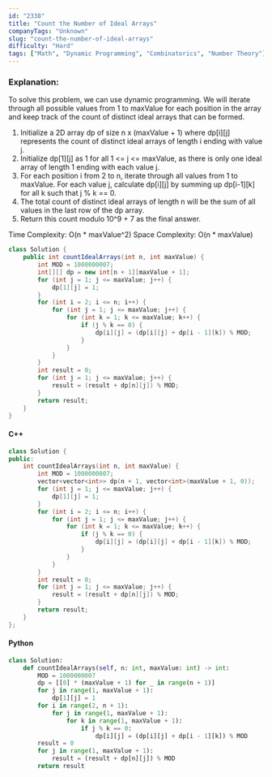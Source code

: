 ```yaml
---
id: "2338"
title: "Count the Number of Ideal Arrays"
companyTags: "Unknown"
slug: "count-the-number-of-ideal-arrays"
difficulty: "Hard"
tags: ["Math", "Dynamic Programming", "Combinatorics", "Number Theory"]
---
```


### Explanation:
To solve this problem, we can use dynamic programming. We will iterate through all possible values from 1 to maxValue for each position in the array and keep track of the count of distinct ideal arrays that can be formed.

1. Initialize a 2D array dp of size n x (maxValue + 1) where dp[i][j] represents the count of distinct ideal arrays of length i ending with value j.
2. Initialize dp[1][j] as 1 for all 1 <= j <= maxValue, as there is only one ideal array of length 1 ending with each value j.
3. For each position i from 2 to n, iterate through all values from 1 to maxValue. For each value j, calculate dp[i][j] by summing up dp[i-1][k] for all k such that j % k == 0.
4. The total count of distinct ideal arrays of length n will be the sum of all values in the last row of the dp array.
5. Return this count modulo 10^9 + 7 as the final answer.

Time Complexity: O(n * maxValue^2)
Space Complexity: O(n * maxValue)

```java
class Solution {
    public int countIdealArrays(int n, int maxValue) {
        int MOD = 1000000007;
        int[][] dp = new int[n + 1][maxValue + 1];
        for (int j = 1; j <= maxValue; j++) {
            dp[1][j] = 1;
        }
        for (int i = 2; i <= n; i++) {
            for (int j = 1; j <= maxValue; j++) {
                for (int k = 1; k <= maxValue; k++) {
                    if (j % k == 0) {
                        dp[i][j] = (dp[i][j] + dp[i - 1][k]) % MOD;
                    }
                }
            }
        }
        int result = 0;
        for (int j = 1; j <= maxValue; j++) {
            result = (result + dp[n][j]) % MOD;
        }
        return result;
    }
}
```

#### C++
```cpp
class Solution {
public:
    int countIdealArrays(int n, int maxValue) {
        int MOD = 1000000007;
        vector<vector<int>> dp(n + 1, vector<int>(maxValue + 1, 0));
        for (int j = 1; j <= maxValue; j++) {
            dp[1][j] = 1;
        }
        for (int i = 2; i <= n; i++) {
            for (int j = 1; j <= maxValue; j++) {
                for (int k = 1; k <= maxValue; k++) {
                    if (j % k == 0) {
                        dp[i][j] = (dp[i][j] + dp[i - 1][k]) % MOD;
                    }
                }
            }
        }
        int result = 0;
        for (int j = 1; j <= maxValue; j++) {
            result = (result + dp[n][j]) % MOD;
        }
        return result;
    }
};
```

#### Python
```python
class Solution:
    def countIdealArrays(self, n: int, maxValue: int) -> int:
        MOD = 1000000007
        dp = [[0] * (maxValue + 1) for _ in range(n + 1)]
        for j in range(1, maxValue + 1):
            dp[1][j] = 1
        for i in range(2, n + 1):
            for j in range(1, maxValue + 1):
                for k in range(1, maxValue + 1):
                    if j % k == 0:
                        dp[i][j] = (dp[i][j] + dp[i - 1][k]) % MOD
        result = 0
        for j in range(1, maxValue + 1):
            result = (result + dp[n][j]) % MOD
        return result
```